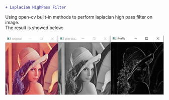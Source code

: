 ```diff
+ Laplacian HighPass Filter
```
Using open-cv built-in methods to perform laplacian high pass filter on image.</br>
The result is showed below:</br></br>
![](result.JPG)
